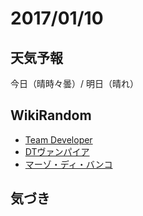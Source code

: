 # 2017/01/10

## 天気予報

今日（晴時々曇）/ 明日（晴れ）

## WikiRandom

* [Team Developer](https://ja.wikipedia.org/wiki/Team_Developer)
* [DTヴァンパイア](https://ja.wikipedia.org/wiki/DT%E3%83%B4%E3%82%A1%E3%83%B3%E3%83%91%E3%82%A4%E3%82%A2)
* [マーゾ・ディ・バンコ](https://ja.wikipedia.org/wiki/%E3%83%9E%E3%83%BC%E3%82%BE%E3%83%BB%E3%83%87%E3%82%A3%E3%83%BB%E3%83%90%E3%83%B3%E3%82%B3)

## 気づき

